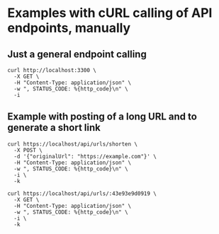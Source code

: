 # Examples with cURL calling of API endpoints, manually

## Just a general endpoint calling

```curl
curl http://localhost:3300 \
  -X GET \
  -H "Content-Type: application/json" \
  -w ", STATUS_CODE: %{http_code}\n" \
  -i
```

## Example with posting of a long URL and to generate a short link

```curl
curl https://localhost/api/urls/shorten \
  -X POST \
  -d '{"originalUrl": "https://example.com"}' \
  -H "Content-Type: application/json" \
  -w ", STATUS_CODE: %{http_code}\n" \
  -i \
  -k
```


```curl
curl https://localhost/api/urls/:43e93e9d0919 \
  -X GET \
  -H "Content-Type: application/json" \
  -w ", STATUS_CODE: %{http_code}\n" \
  -i \
  -k
```